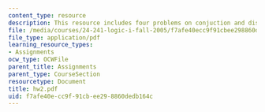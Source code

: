 ```yaml
---
content_type: resource
description: This resource includes four problems on conjuction and disjunction.
file: /media/courses/24-241-logic-i-fall-2005/f7afe40ecc9f91cbee298860dedb164c_hw2.pdf
file_type: application/pdf
learning_resource_types:
- Assignments
ocw_type: OCWFile
parent_title: Assignments
parent_type: CourseSection
resourcetype: Document
title: hw2.pdf
uid: f7afe40e-cc9f-91cb-ee29-8860dedb164c
---
```

